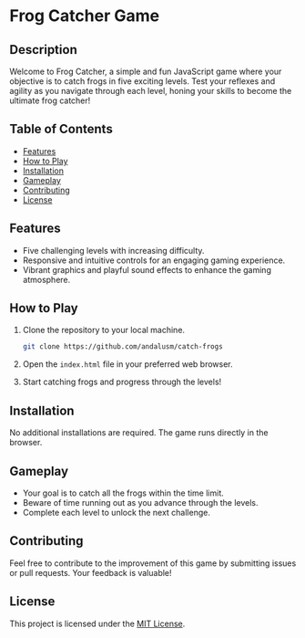 # Frog Catcher Game

## Description

Welcome to Frog Catcher, a simple and fun JavaScript game where your objective is to catch frogs in five exciting levels. Test your reflexes and agility as you navigate through each level, honing your skills to become the ultimate frog catcher!

## Table of Contents

- [Features](#features)
- [How to Play](#how-to-play)
- [Installation](#installation)
- [Gameplay](#gameplay)
- [Contributing](#contributing)
- [License](#license)

## Features

- Five challenging levels with increasing difficulty.
- Responsive and intuitive controls for an engaging gaming experience.
- Vibrant graphics and playful sound effects to enhance the gaming atmosphere.

## How to Play

1. Clone the repository to your local machine.
    ```bash
    git clone https://github.com/andalusm/catch-frogs
    ```

2. Open the `index.html` file in your preferred web browser.

3. Start catching frogs and progress through the levels!

## Installation

No additional installations are required. The game runs directly in the browser.

## Gameplay

- Your goal is to catch all the frogs within the time limit.
- Beware of time running out as you advance through the levels.
- Complete each level to unlock the next challenge.

## Contributing

Feel free to contribute to the improvement of this game by submitting issues or pull requests. Your feedback is valuable!

## License

This project is licensed under the [MIT License](LICENSE).
